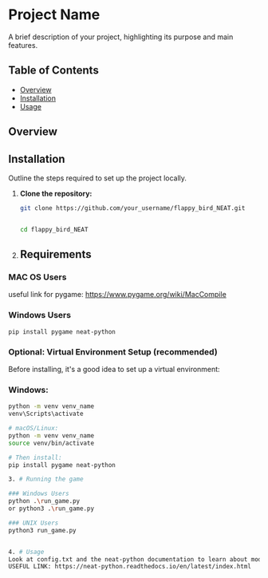 # Project Name

A brief description of your project, highlighting its purpose and main features.

## Table of Contents

- [Overview](#overview)
- [Installation](#installation)
- [Usage](#usage)


## Overview



## Installation

Outline the steps required to set up the project locally.

1. **Clone the repository:**

   ```bash
   git clone https://github.com/your_username/flappy_bird_NEAT.git

   
   cd flappy_bird_NEAT

2. ## Requirements
  
  ### MAC OS Users

  useful link for pygame: https://www.pygame.org/wiki/MacCompile

  ### Windows Users
  
    pip install pygame neat-python


  ### Optional: Virtual Environment Setup (recommended)
  Before installing, it's a good idea to set up a virtual environment:
  ### Windows:

   ```bash
  python -m venv venv_name
  venv\Scripts\activate

  # macOS/Linux:
  python -m venv venv_name
  source venv/bin/activate

  # Then install:
  pip install pygame neat-python

3. # Running the game

  ### Windows Users 
  python .\run_game.py
  or python3 .\run_game.py

  ### UNIX Users
  python3 run_game.py


4. # Usage
  Look at config.txt and the neat-python documentation to learn about model tuning
  USEFUL LINK: https://neat-python.readthedocs.io/en/latest/index.html
